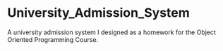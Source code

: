 # University_Admission_System
A university admission system I designed as a homework for the Object Oriented Programming  Course.
